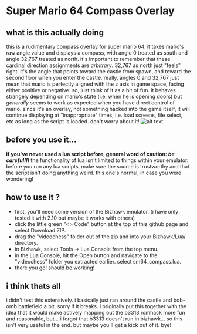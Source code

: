 # Super Mario 64 Compass Overlay
## what is this actually doing
this is a rudimentary compass overlay for super mario 64.
it takes mario's raw angle value and displays a compass, with angle 0 treated as south and angle 32,767 treated as north.
it's important to remember that these cardinal direction assignments are *arbitrary*. 
32,767 as north just "feels" right. it's the angle that points toward the castle from spawn, and toward the second floor when you enter the castle.
really, angles 0 and 32,767 just mean that mario is perfectly aligned with the z axis in game space, facing either positive or negative.
so, just think of it as a bit of fun.
it behaves strangely depending on mario's state (i.e. when he is opening doors) but *generally* seems to work as expected when you have direct control of mario.
since it's an overlay, not something hacked into the game itself, it will continue displaying at "inappropriate" times, i.e. load screens, file select, etc as long as the script is loaded.
don't worry about it!
![alt text](https://github.com/videochess/SM64-Compass-Overlay/blob/main/sm64_compass_example.gif?raw=true)
## before you use it...
**if you've never used a lua script before, general word of caution: *be careful!!!***
the functionality of lua isn't limited to things within your emulator.
before you run any lua scripts, make sure the source is trustworthy and that the script isn't doing anything weird.
this one's normal, in case you were wondering!
## how to use it ?
- first, you'll need some version of the Bizhawk emulator. (i have only tested it with 2.10 but maybe it works with others)
- click the little green "<> Code" button at the top of this github page and select Download ZIP.
- drag the "videochess" folder out of the zip and into your Bizhawk/Lua/ directory.
- in Bizhawk, select Tools -> Lua Console from the top menu.
- in the Lua Console, hit the Open button and navigate to the "videochess" folder you extracted earlier. select sm64_compass.lua.
- there you go! should be working!
## i think thats all
i didn't test this extensively. i basically just ran around the castle and bob-omb battlefield a bit. sorry if it breaks.
i originally put this together with the idea that it would make actively mapping out the b3313 romhack more fun and reasonable, but...
i forgot that b3313 doesn't run in bizhawk...
so this isn't very useful in the end. but maybe you'll get a kick out of it.
bye!
